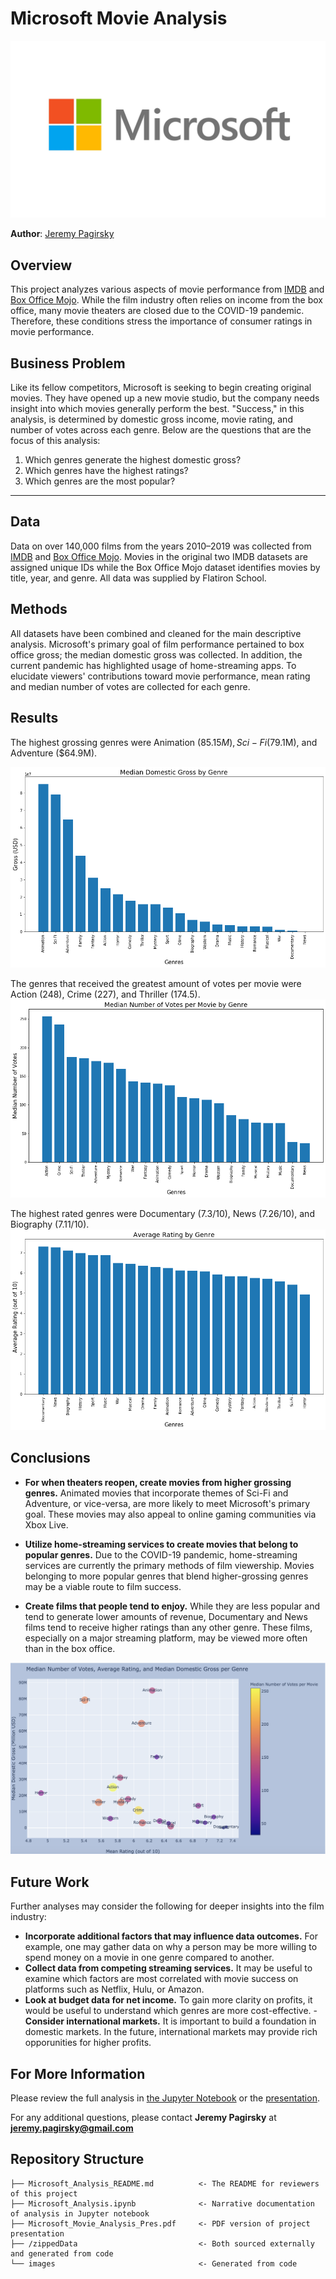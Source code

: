 # Microsoft Movie Analysis

![microsoft_logo](./images/Microsoft-Logo-2012.jpg/)

**Author**: [Jeremy Pagirsky](https://github.com/jeremypagirsky)

## Overview

This project analyzes various aspects of movie performance from [IMDB](https://www.imdb.com/) and [Box Office Mojo](https://www.boxofficemojo.com/). While the film industry often relies on income from the box office, many movie theaters are closed due to the COVID-19 pandemic. Therefore, these conditions stress the importance of consumer ratings in movie performance.

## Business Problem

Like its fellow competitors, Microsoft is seeking to begin creating original movies. They have opened up a new movie studio, but the company needs insight into which movies generally perform the best. "Success," in this analysis, is determined by domestic gross income, movie rating, and number of votes across each genre. Below are the questions that are the focus of this analysis:

1) Which genres generate the highest domestic gross?
2) Which genres have the highest ratings?
3) Which genres are the most popular?
***

## Data

Data on over 140,000 films from the years 2010–2019 was collected from [IMDB](https://www.imdb.com/) and [Box Office Mojo](https://www.boxofficemojo.com/). Movies in the original two IMDB datasets are assigned unique IDs while the Box Office Mojo dataset identifies movies by title, year, and genre. All data was supplied by Flatiron School.

## Methods

All datasets have been combined and cleaned for the main descriptive analysis. Microsoft's primary goal of film performance pertained to box office gross; the median domestic gross was collected. In addition, the current pandemic has highlighted usage of home-streaming apps. To elucidate viewers' contributions toward movie performance, mean rating and median number of votes are collected for each genre.

## Results

The highest grossing genres were Animation ($85.15M), Sci-Fi ($79.1M), and Adventure ($64.9M). 

![domestic_gross](./images/domestic_gross.png/)

The genres that received the greatest amount of votes per movie were Action (248), Crime (227), and Thriller (174.5). 
![popularity](./images/num_votes.png/)

The highest rated genres were Documentary (7.3/10), News (7.26/10), and Biography (7.11/10).
![avg_rate](./images/avg_rate_genre.png/)

## Conclusions

- **For when theaters reopen, create movies from higher grossing genres.** Animated movies that incorporate themes of Sci-Fi and Adventure, or vice-versa, are more likely to meet Microsoft's primary goal. These movies may also appeal to online gaming communities via Xbox Live.

- **Utilize home-streaming services to create movies that belong to popular genres.** Due to the COVID-19 pandemic, home-streaming services are currently the primary methods of film viewership. Movies belonging to more popular genres that blend higher-grossing genres may be a viable route to film success.

- **Create films that people tend to enjoy.** While they are less popular and tend to generate lower amounts of revenue, Documentary and News films tend to receive higher ratings than any other genre. These films, especially on a major streaming platform, may be viewed more often than in the box office.

![plotly](./images/plotly_chart.png)

## Future Work

Further analyses may consider the following for deeper insights into the film industry:

- **Incorporate additional factors that may influence data outcomes.** For example, one may gather data on why a person may be more willing to spend money on a movie in one genre compared to another.
- **Collect data from competing streaming services.** It may be useful to examine which factors are most correlated with movie success on platforms such as Netflix, Hulu, or Amazon.
- **Look at budget data for net income.** To gain more clarity on profits, it would be useful to understand which genres are more cost-effective.
-**Consider international markets.** It is important to build a foundation in domestic markets. In the future, international markets may provide rich opporunities for higher profits.


## For More Information

Please review the full analysis in [the Jupyter Notebook](Microsoft_Movie_Analysis.ipynb) or the [presentation](Microsoft_Movie_Analysis_Pres.pdf).

For any additional questions, please contact **Jeremy Pagirsky** at **jeremy.pagirsky@gmail.com**

## Repository Structure

```
├── Microsoft_Analysis_README.md          <- The README for reviewers of this project
├── Microsoft_Analysis.ipynb              <- Narrative documentation of analysis in Jupyter notebook
├── Microsoft_Movie_Analysis_Pres.pdf     <- PDF version of project presentation
├── /zippedData                           <- Both sourced externally and generated from code
└── images                                <- Generated from code
```
